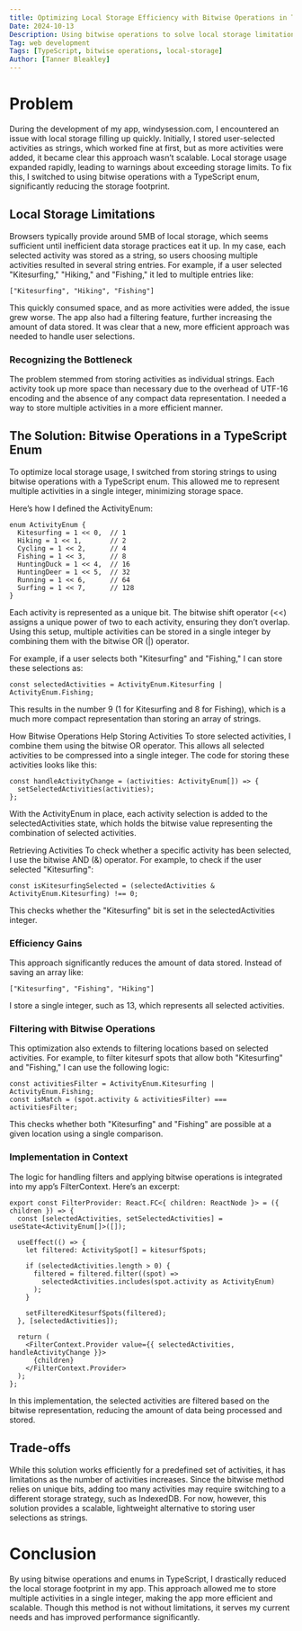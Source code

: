 ```yaml
---
title: Optimizing Local Storage Efficiency with Bitwise Operations in TypeScript Enum
Date: 2024-10-13
Description: Using bitwise operations to solve local storage limitations by compactly storing user-selected activities in a TypeScript application.
Tag: web development
Tags: [TypeScript, bitwise operations, local-storage]
Author: [Tanner Bleakley]
---
```


# Problem

During the development of my app, windysession.com, I encountered an issue with local storage filling up quickly. Initially, I stored user-selected activities as strings, which worked fine at first, but as more activities were added, it became clear this approach wasn’t scalable. Local storage usage expanded rapidly, leading to warnings about exceeding storage limits. To fix this, I switched to using bitwise operations with a TypeScript enum, significantly reducing the storage footprint.

## Local Storage Limitations

Browsers typically provide around 5MB of local storage, which seems sufficient until inefficient data storage practices eat it up. In my case, each selected activity was stored as a string, so users choosing multiple activities resulted in several string entries. For example, if a user selected "Kitesurfing," "Hiking," and "Fishing," it led to multiple entries like:

```TS
["Kitesurfing", "Hiking", "Fishing"]
```

This quickly consumed space, and as more activities were added, the issue grew worse. The app also had a filtering feature, further increasing the amount of data stored. It was clear that a new, more efficient approach was needed to handle user selections.

### Recognizing the Bottleneck

The problem stemmed from storing activities as individual strings. Each activity took up more space than necessary due to the overhead of UTF-16 encoding and the absence of any compact data representation. I needed a way to store multiple activities in a more efficient manner.

## The Solution: Bitwise Operations in a TypeScript Enum

To optimize local storage usage, I switched from storing strings to using bitwise operations with a TypeScript enum. This allowed me to represent multiple activities in a single integer, minimizing storage space.

Here’s how I defined the ActivityEnum:

```TS
enum ActivityEnum {
  Kitesurfing = 1 << 0,  // 1
  Hiking = 1 << 1,       // 2
  Cycling = 1 << 2,      // 4
  Fishing = 1 << 3,      // 8
  HuntingDuck = 1 << 4,  // 16
  HuntingDeer = 1 << 5,  // 32
  Running = 1 << 6,      // 64
  Surfing = 1 << 7,      // 128
}
```

Each activity is represented as a unique bit. The bitwise shift operator (<<) assigns a unique power of two to each activity, ensuring they don’t overlap. Using this setup, multiple activities can be stored in a single integer by combining them with the bitwise OR (|) operator.

For example, if a user selects both "Kitesurfing" and "Fishing," I can store these selections as:

```TS
const selectedActivities = ActivityEnum.Kitesurfing | ActivityEnum.Fishing;
```

This results in the number 9 (1 for Kitesurfing and 8 for Fishing), which is a much more compact representation than storing an array of strings.

How Bitwise Operations Help
Storing Activities
To store selected activities, I combine them using the bitwise OR operator. This allows all selected activities to be compressed into a single integer. The code for storing these activities looks like this:

```TS
const handleActivityChange = (activities: ActivityEnum[]) => {
  setSelectedActivities(activities);
};
```

With the ActivityEnum in place, each activity selection is added to the selectedActivities state, which holds the bitwise value representing the combination of selected activities.

Retrieving Activities
To check whether a specific activity has been selected, I use the bitwise AND (&) operator. For example, to check if the user selected "Kitesurfing":

```TS
const isKitesurfingSelected = (selectedActivities & ActivityEnum.Kitesurfing) !== 0;
```

This checks whether the "Kitesurfing" bit is set in the selectedActivities integer.

### Efficiency Gains

This approach significantly reduces the amount of data stored. Instead of saving an array like:

```TS
["Kitesurfing", "Fishing", "Hiking"]
```

I store a single integer, such as 13, which represents all selected activities.

### Filtering with Bitwise Operations

This optimization also extends to filtering locations based on selected activities. For example, to filter kitesurf spots that allow both "Kitesurfing" and "Fishing," I can use the following logic:

```TS
const activitiesFilter = ActivityEnum.Kitesurfing | ActivityEnum.Fishing;
const isMatch = (spot.activity & activitiesFilter) === activitiesFilter;
```

This checks whether both "Kitesurfing" and "Fishing" are possible at a given location using a single comparison.

### Implementation in Context

The logic for handling filters and applying bitwise operations is integrated into my app’s FilterContext. Here’s an excerpt:

```TSX
export const FilterProvider: React.FC<{ children: ReactNode }> = ({ children }) => {
  const [selectedActivities, setSelectedActivities] = useState<ActivityEnum[]>([]);

  useEffect(() => {
    let filtered: ActivitySpot[] = kitesurfSpots;

    if (selectedActivities.length > 0) {
      filtered = filtered.filter((spot) =>
        selectedActivities.includes(spot.activity as ActivityEnum)
      );
    }

    setFilteredKitesurfSpots(filtered);
  }, [selectedActivities]);

  return (
    <FilterContext.Provider value={{ selectedActivities, handleActivityChange }}>
      {children}
    </FilterContext.Provider>
  );
};
```

In this implementation, the selected activities are filtered based on the bitwise representation, reducing the amount of data being processed and stored.

## Trade-offs

While this solution works efficiently for a predefined set of activities, it has limitations as the number of activities increases. Since the bitwise method relies on unique bits, adding too many activities may require switching to a different storage strategy, such as IndexedDB. For now, however, this solution provides a scalable, lightweight alternative to storing user selections as strings.

# Conclusion

By using bitwise operations and enums in TypeScript, I drastically reduced the local storage footprint in my app. This approach allowed me to store multiple activities in a single integer, making the app more efficient and scalable. Though this method is not without limitations, it serves my current needs and has improved performance significantly.
